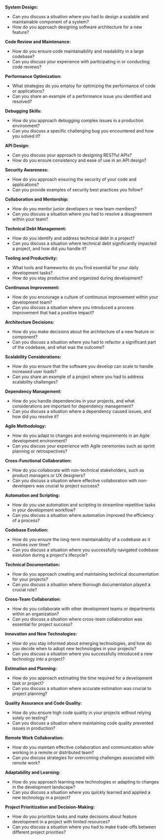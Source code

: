 **System Design:**
  - Can you discuss a situation where you had to design a scalable and maintainable component of a system?
  - How do you approach designing software architecture for a new feature?

**Code Review and Maintenance:**
  - How do you ensure code maintainability and readability in a large codebase?
  - Can you discuss your experience with participating in or conducting code reviews?

**Performance Optimization:**
  - What strategies do you employ for optimizing the performance of code or applications?
  - Can you share an example of a performance issue you identified and resolved?

**Debugging Skills:**
  - How do you approach debugging complex issues in a production environment?
  - Can you discuss a specific challenging bug you encountered and how you solved it?

**API Design:**
  - Can you discuss your approach to designing RESTful APIs?
  - How do you ensure consistency and ease of use in an API design?

**Security Awareness:**
  - How do you approach ensuring the security of your code and applications?
  - Can you provide examples of security best practices you follow?

**Collaboration and Mentorship:**
  - How do you mentor junior developers or new team members?
  - Can you discuss a situation where you had to resolve a disagreement within your team?

**Technical Debt Management:**
  - How do you identify and address technical debt in a project?
  - Can you discuss a situation where technical debt significantly impacted a project, and how did you handle it?

**Tooling and Productivity:**
  - What tools and frameworks do you find essential for your daily development tasks?
  - How do you stay productive and organized during development?

**Continuous Improvement:**
  - How do you encourage a culture of continuous improvement within your development team?
  - Can you discuss a situation where you introduced a process improvement that had a positive impact?

**Architecture Decisions:**
  - How do you make decisions about the architecture of a new feature or component?
  - Can you discuss a situation where you had to refactor a significant part of the codebase, and what was the outcome?

**Scalability Considerations:**
  - How do you ensure that the software you develop can scale to handle increased user loads?
  - Can you share an example of a project where you had to address scalability challenges?

**Dependency Management:**
  - How do you handle dependencies in your projects, and what considerations are important for dependency management?
  - Can you discuss a situation where a dependency caused issues, and how did you resolve it?

**Agile Methodology:**
  - How do you adapt to changes and evolving requirements in an Agile development environment?
  - Can you discuss your experience with Agile ceremonies such as sprint planning or retrospectives?

**Cross-Functional Collaboration:**
  - How do you collaborate with non-technical stakeholders, such as product managers or UX designers?
  - Can you discuss a situation where effective collaboration with non-developers was crucial to project success?

**Automation and Scripting:**
  - How do you use automation and scripting to streamline repetitive tasks in your development workflow?
  - Can you discuss a situation where automation improved the efficiency of a process?

**Codebase Evolution:**
  - How do you ensure the long-term maintainability of a codebase as it evolves over time?
  - Can you discuss a situation where you successfully navigated codebase evolution during a project's lifecycle?

**Technical Documentation:**
  - How do you approach creating and maintaining technical documentation for your projects?
  - Can you discuss a situation where thorough documentation played a crucial role?

**Cross-Team Collaboration:**
  - How do you collaborate with other development teams or departments within an organization?
  - Can you discuss a situation where cross-team collaboration was essential for project success?

**Innovation and New Technologies:**
  - How do you stay informed about emerging technologies, and how do you decide when to adopt new technologies in your projects?
  - Can you discuss a situation where you successfully introduced a new technology into a project?

**Estimation and Planning:**
  - How do you approach estimating the time required for a development task or project?
  - Can you discuss a situation where accurate estimation was crucial to project planning?

**Quality Assurance and Code Quality:**
  - How do you ensure high code quality in your projects without relying solely on testing?
  - Can you discuss a situation where maintaining code quality prevented issues in production?

**Remote Work Collaboration:**
  - How do you maintain effective collaboration and communication while working in a remote or distributed team?
  - Can you discuss strategies for overcoming challenges associated with remote work?

**Adaptability and Learning:**
  - How do you approach learning new technologies or adapting to changes in the development landscape?
  - Can you discuss a situation where you quickly learned and applied a new technology in a project?

**Project Prioritization and Decision-Making:**
  - How do you prioritize tasks and make decisions about feature development in a project with limited resources?
  - Can you discuss a situation where you had to make trade-offs between different project priorities?